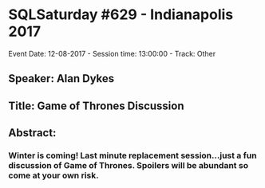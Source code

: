 # SQLSaturday #629 - Indianapolis 2017
Event Date: 12-08-2017 - Session time: 13:00:00 - Track: Other
## Speaker: Alan Dykes
## Title: Game of Thrones Discussion
## Abstract:
### Winter is coming!  Last minute replacement session...just a fun discussion of Game of Thrones.  Spoilers will be abundant so come at your own risk.
